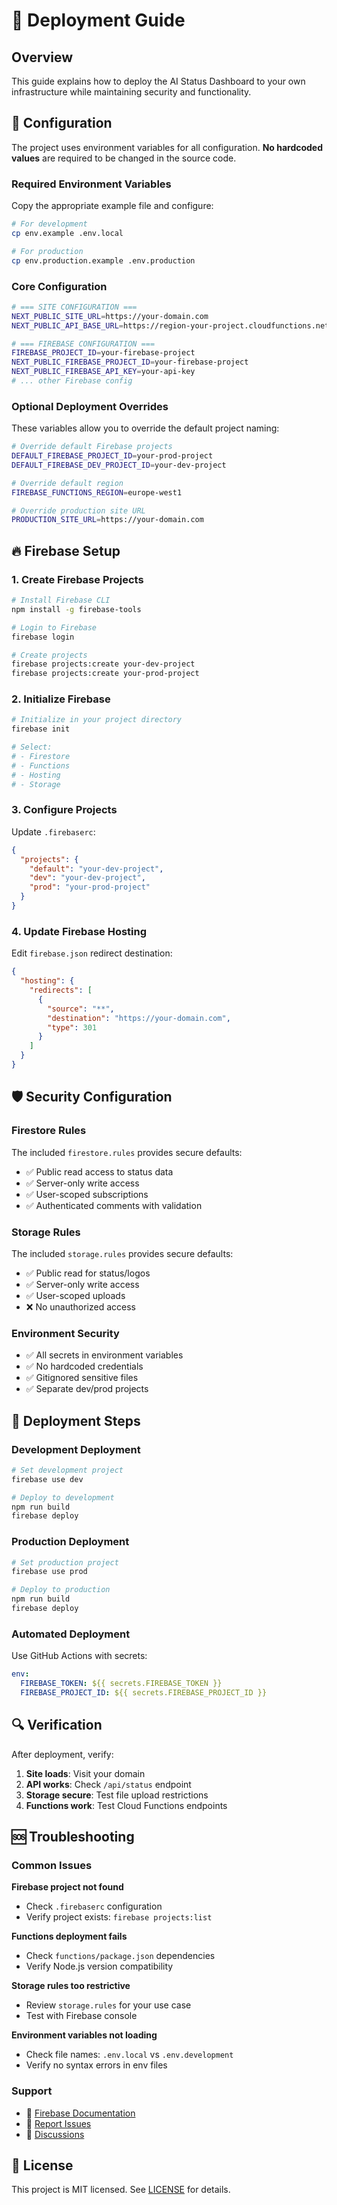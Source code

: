 # 🚀 Deployment Guide

## Overview

This guide explains how to deploy the AI Status Dashboard to your own infrastructure while maintaining security and functionality.

## 🔧 Configuration

The project uses environment variables for all configuration. **No hardcoded values** are required to be changed in the source code.

### Required Environment Variables

Copy the appropriate example file and configure:

```bash
# For development
cp env.example .env.local

# For production  
cp env.production.example .env.production
```

### Core Configuration

```bash
# === SITE CONFIGURATION ===
NEXT_PUBLIC_SITE_URL=https://your-domain.com
NEXT_PUBLIC_API_BASE_URL=https://region-your-project.cloudfunctions.net

# === FIREBASE CONFIGURATION ===
FIREBASE_PROJECT_ID=your-firebase-project
NEXT_PUBLIC_FIREBASE_PROJECT_ID=your-firebase-project
NEXT_PUBLIC_FIREBASE_API_KEY=your-api-key
# ... other Firebase config
```

### Optional Deployment Overrides

These variables allow you to override the default project naming:

```bash
# Override default Firebase projects
DEFAULT_FIREBASE_PROJECT_ID=your-prod-project
DEFAULT_FIREBASE_DEV_PROJECT_ID=your-dev-project

# Override default region
FIREBASE_FUNCTIONS_REGION=europe-west1

# Override production site URL
PRODUCTION_SITE_URL=https://your-domain.com
```

## 🔥 Firebase Setup

### 1. Create Firebase Projects

```bash
# Install Firebase CLI
npm install -g firebase-tools

# Login to Firebase
firebase login

# Create projects
firebase projects:create your-dev-project
firebase projects:create your-prod-project
```

### 2. Initialize Firebase

```bash
# Initialize in your project directory
firebase init

# Select:
# - Firestore
# - Functions  
# - Hosting
# - Storage
```

### 3. Configure Projects

Update `.firebaserc`:

```json
{
  "projects": {
    "default": "your-dev-project",
    "dev": "your-dev-project",
    "prod": "your-prod-project"
  }
}
```

### 4. Update Firebase Hosting

Edit `firebase.json` redirect destination:

```json
{
  "hosting": {
    "redirects": [
      {
        "source": "**",
        "destination": "https://your-domain.com",
        "type": 301
      }
    ]
  }
}
```

## 🛡️ Security Configuration

### Firestore Rules

The included `firestore.rules` provides secure defaults:

- ✅ Public read access to status data
- ✅ Server-only write access  
- ✅ User-scoped subscriptions
- ✅ Authenticated comments with validation

### Storage Rules

The included `storage.rules` provides secure defaults:

- ✅ Public read for status/logos
- ✅ Server-only write access
- ✅ User-scoped uploads
- ❌ No unauthorized access

### Environment Security

- ✅ All secrets in environment variables
- ✅ No hardcoded credentials
- ✅ Gitignored sensitive files
- ✅ Separate dev/prod projects

## 🚀 Deployment Steps

### Development Deployment

```bash
# Set development project
firebase use dev

# Deploy to development
npm run build
firebase deploy
```

### Production Deployment

```bash
# Set production project  
firebase use prod

# Deploy to production
npm run build
firebase deploy
```

### Automated Deployment

Use GitHub Actions with secrets:

```yaml
env:
  FIREBASE_TOKEN: ${{ secrets.FIREBASE_TOKEN }}
  FIREBASE_PROJECT_ID: ${{ secrets.FIREBASE_PROJECT_ID }}
```

## 🔍 Verification

After deployment, verify:

1. **Site loads**: Visit your domain
2. **API works**: Check `/api/status` endpoint
3. **Storage secure**: Test file upload restrictions
4. **Functions work**: Test Cloud Functions endpoints

## 🆘 Troubleshooting

### Common Issues

**Firebase project not found**
- Check `.firebaserc` configuration
- Verify project exists: `firebase projects:list`

**Functions deployment fails**
- Check `functions/package.json` dependencies
- Verify Node.js version compatibility

**Storage rules too restrictive**
- Review `storage.rules` for your use case
- Test with Firebase console

**Environment variables not loading**
- Check file names: `.env.local` vs `.env.development`
- Verify no syntax errors in env files

### Support

- 📖 [Firebase Documentation](https://firebase.google.com/docs)
- 🐛 [Report Issues](https://github.com/khalidsaidi/aistatusdashboard/issues)
- 💬 [Discussions](https://github.com/khalidsaidi/aistatusdashboard/discussions)

## 📝 License

This project is MIT licensed. See [LICENSE](LICENSE) for details. 